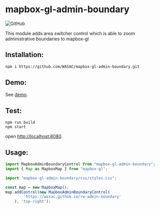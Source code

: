 # mapbox-gl-admin-boundary
![GitHub](https://img.shields.io/github/license/watergis/mapbox-gl-admin-boundary)

This module adds area switcher control which is able to zoom administrative boundaries to mapbox-gl

## Installation:

```bash
npm i https://github.com/WASAC/mapbox-gl-admin-boundary.git
```

## Demo:

See [demo](https://watergis.github.io/mapbox-gl-admin-boundary).

## Test:

```
npm run build
npm start
```

open [http://localhost:8080](http://localhost:8080).

## Usage:

```ts
import MapboxAdminBoundaryControl from "mapbox-gl-admin-boundary";
import { Map as MapboxMap } from "mapbox-gl";

import "mapbox-gl-admin-boundary/css/styles.css";

const map = new MapboxMap();
map.addControl(new MapboxAdminBoundaryControl(
        'https://wasac.github.io/rw-admin-boundary'
    ), 'top-right');
```
